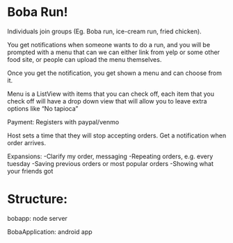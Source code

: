 
Boba Run!
==========


Individuals join groups (Eg. Boba run, ice-cream run, fried chicken). 

You get notifications when someone wants to do a run, and you will be prompted with a menu that can we can either link from yelp or some other food site, or people can upload the menu themselves.

Once you get the notification, you get shown a menu and can choose from it.

Menu is a ListView with items that you can check off, each item that you check off will have a drop down view that will allow you to leave extra options like “No tapioca” 

Payment: Registers with paypal/venmo

Host sets a time that they will stop accepting orders.
Get a notification when order arrives.

Expansions:
-Clarify my order, messaging
-Repeating orders, e.g. every tuesday
-Saving previous orders or most popular orders
-Showing what your friends got 


Structure:
===========

bobapp: node server

BobaApplication: android app
